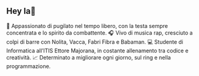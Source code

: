 ## Hey la👋

👊 Appassionato di pugilato nel tempo libero, con la testa sempre concentrata e lo spirito da combattente.
🎧 Vivo di musica rap, cresciuto a colpi di barre con Nolita, Vacca, Fabri Fibra e Babaman.
💻 Studente di Informatica all’ITIS Ettore Majorana, in costante allenamento tra codice e creatività.
📈 Determinato a migliorare ogni giorno, sul ring e nella programmazione.
